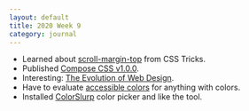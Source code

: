 ```yaml
---
layout: default
title: 2020 Week 9
category: journal
---
```

- Learned about [scroll-margin-top](https://css-tricks.com/fixed-headers-and-jump-links-the-solution-is-scroll-margin-top/) from CSS Tricks.
- Published [Compose CSS v1.0.0](/compose).
- Interesting: [The Evolution of Web Design](https://fabianburghardt.de/webolution/).
- Have to evaluate [accessible colors](https://accessible-colors.com) for anything with colors.
- Installed [ColorSlurp](http://colorslurp.com) color picker and like the tool.